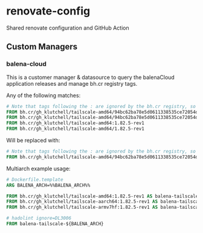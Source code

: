 # renovate-config

Shared renovate configuration and GitHub Action

## Custom Managers

### balena-cloud

This is a customer manager & datasource to query the balenaCloud application releases
and manage bh.cr registry tags.

Any of the following matches:

```Dockerfile
# Note that tags following the : are ignored by the bh.cr registry, so we use them for semver tracking
FROM bh.cr/gh_klutchell/tailscale-amd64/94bc62ba78e5d0611338535ce72054df:1.82.5-rev1
FROM bh.cr/gh_klutchell/tailscale-amd64/94bc62ba78e5d0611338535ce72054df
FROM bh.cr/gh_klutchell/tailscale-amd64:1.82.5-rev1
FROM bh.cr/gh_klutchell/tailscale-amd64/1.82.5-rev1
```

Will be replaced with:

```Dockerfile
# Note that tags following the : are ignored by the bh.cr registry, so we use them for semver tracking
FROM bh.cr/gh_klutchell/tailscale-amd64/94bc62ba78e5d0611338535ce72054df:1.82.5-rev1
```

Multiarch example usage:

```Dockerfile
# Dockerfile.template
ARG BALENA_ARCH=%%BALENA_ARCH%%

FROM bh.cr/gh_klutchell/tailscale-amd64:1.82.5-rev1 AS balena-tailscale-amd64
FROM bh.cr/gh_klutchell/tailscale-aarch64:1.82.5-rev1 AS balena-tailscale-aarch64
FROM bh.cr/gh_klutchell/tailscale-armv7hf:1.82.5-rev1 AS balena-tailscale-armv7hf

# hadolint ignore=DL3006
FROM balena-tailscale-${BALENA_ARCH}
```
